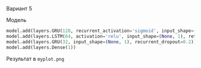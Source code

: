Вариант 5

Модель
```python
model.add(layers.GRU(128, recurrent_activation='sigmoid', input_shape=(None, 1), return_sequences=True))
model.add(layers.LSTM(64, activation='relu', input_shape=(None, 1), return_sequences=True, dropout=0.2))
model.add(layers.GRU(32, input_shape=(None, 1), recurrent_dropout=0.2))
model.add(layers.Dense(1))
```

Результат в `myplot.png`